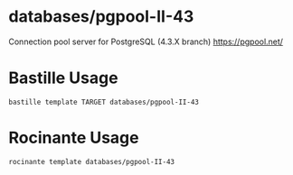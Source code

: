 # databases/pgpool-II-43
Connection pool server for PostgreSQL (4.3.X branch)
https://pgpool.net/

# Bastille Usage
```shell
bastille template TARGET databases/pgpool-II-43
```

# Rocinante Usage
```shell
rocinante template databases/pgpool-II-43
```
